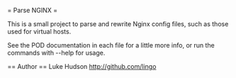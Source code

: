 = Parse NGINX =

This is a small project to parse and rewrite Nginx config files, such as those
used for virtual hosts.

See the POD documentation in each file for a little more info, or run the commands with --help for usage.

== Author ==
Luke Hudson
http://github.com/lingo

